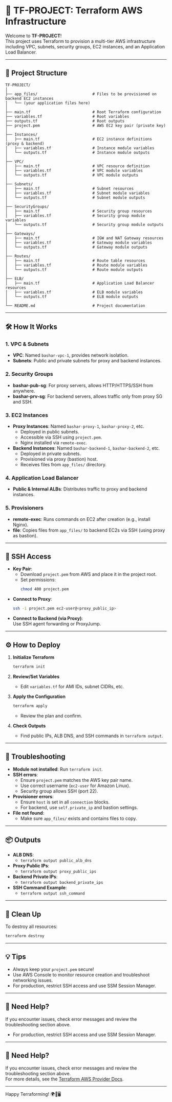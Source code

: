 # 🚀 TF-PROJECT: Terraform AWS Infrastructure

Welcome to **TF-PROJECT**!  
This project uses Terraform to provision a multi-tier AWS infrastructure including VPC, subnets, security groups, EC2 instances, and an Application Load Balancer.

---

## 📁 Project Structure

```
TF-PROJECT/
│
├── app_files/                        # Files to be provisioned on backend EC2 instances
│   └── (your application files here)
│
├── main.tf                           # Root Terraform configuration
├── variables.tf                      # Root variables
├── outputs.tf                        # Root outputs
├── project.pem                       # AWS EC2 key pair (private key)
│
├── Instances/
│   ├── main.tf                       # EC2 instance definitions (proxy & backend)
│   ├── variables.tf                  # Instance module variables
│   └── outputs.tf                    # Instance module outputs
│
├── VPC/
│   ├── main.tf                       # VPC resource definition
│   ├── variables.tf                  # VPC module variables
│   └── outputs.tf                    # VPC module outputs
│
├── Subnets/
│   ├── main.tf                       # Subnet resources
│   ├── variables.tf                  # Subnet module variables
│   └── outputs.tf                    # Subnet module outputs
│
├── SecurityGroups/
│   ├── main.tf                       # Security group resources
│   ├── variables.tf                  # Security group module variables
│   └── outputs.tf                    # Security group module outputs
│
├── Gateways/
│   ├── main.tf                       # IGW and NAT Gateway resources
│   ├── variables.tf                  # Gateway module variables
│   └── outputs.tf                    # Gateway module outputs
│
├── Routes/
│   ├── main.tf                       # Route table resources
│   ├── variables.tf                  # Route module variables
│   └── outputs.tf                    # Route module outputs
│
├── ELB/
│   ├── main.tf                       # Application Load Balancer resources
│   ├── variables.tf                  # ELB module variables
│   └── outputs.tf                    # ELB module outputs
│
└── README.md                         # Project documentation
```

---

## 🛠️ How It Works

### 1. **VPC & Subnets**
- **VPC**: Named `bashar-vpc-1`, provides network isolation.
- **Subnets**: Public and private subnets for proxy and backend instances.

### 2. **Security Groups**
- **bashar-pub-sg**: For proxy servers, allows HTTP/HTTPS/SSH from anywhere.
- **bashar-prv-sg**: For backend servers, allows traffic only from proxy SG and SSH.

### 3. **EC2 Instances**
- **Proxy Instances**: Named `bashar-proxy-1`, `bashar-proxy-2`, etc.  
  - Deployed in public subnets.
  - Accessible via SSH using `project.pem`.
  - Nginx installed via `remote-exec`.
- **Backend Instances**: Named `bashar-backend-1`, `bashar-backend-2`, etc.  
  - Deployed in private subnets.
  - Provisioned via proxy (bastion) host.
  - Receives files from `app_files/` directory.

### 4. **Application Load Balancer**
- **Public & Internal ALBs**: Distributes traffic to proxy and backend instances.

### 5. **Provisioners**
- **remote-exec**: Runs commands on EC2 after creation (e.g., install Nginx).
- **file**: Copies files from `app_files/` to backend EC2s via SSH (using proxy as bastion).

---

## 🔑 SSH Access

- **Key Pair**:  
  - Download `project.pem` from AWS and place it in the project root.
  - Set permissions:  
    ```sh
    chmod 400 project.pem
    ```
- **Connect to Proxy**:  
  ```sh
  ssh -i project.pem ec2-user@<proxy_public_ip>
  ```
- **Connect to Backend (via Proxy)**:  
  Use SSH agent forwarding or ProxyJump.

---

## ⚙️ How to Deploy

1. **Initialize Terraform**  
   ```sh
   terraform init
   ```

2. **Review/Set Variables**  
   - Edit `variables.tf` for AMI IDs, subnet CIDRs, etc.

3. **Apply the Configuration**  
   ```sh
   terraform apply
   ```
   - Review the plan and confirm.

4. **Check Outputs**  
   - Find public IPs, ALB DNS, and SSH commands in `terraform output`.

---

## 📝 Troubleshooting

- **Module not installed**: Run `terraform init`.
- **SSH errors**:  
  - Ensure `project.pem` matches the AWS key pair name.
  - Use correct username (`ec2-user` for Amazon Linux).
  - Security group allows SSH (port 22).
- **Provisioner errors**:  
  - Ensure `host` is set in all `connection` blocks.
  - For backend, use `self.private_ip` and bastion settings.
- **File not found**:  
  - Make sure `app_files/` exists and contains files to copy.

---

## 📦 Outputs

- **ALB DNS**:  
  - `terraform output public_alb_dns`
- **Proxy Public IPs**:  
  - `terraform output proxy_public_ips`
- **Backend Private IPs**:  
  - `terraform output backend_private_ips`
- **SSH Command Example**:  
  - `terraform output ssh_command`

---

## 🧹 Clean Up

To destroy all resources:
```sh
terraform destroy
```

---

## 💡 Tips

- Always keep your `project.pem` secure!
- Use AWS Console to monitor resource creation and troubleshoot networking issues.
- For production, restrict SSH access and use SSM Session Manager.

---

## 🙋 Need Help?

If you encounter issues, check error messages and review the troubleshooting section above.  
- For production, restrict SSH access and use SSM Session Manager.

---

## 🙋 Need Help?

If you encounter issues, check error messages and review the troubleshooting section above.  
For more details, see the [Terraform AWS Provider Docs](https://registry.terraform.io/providers/hashicorp/aws/latest/docs).

---

Happy Terraforming! 🌍🚦🖥️
